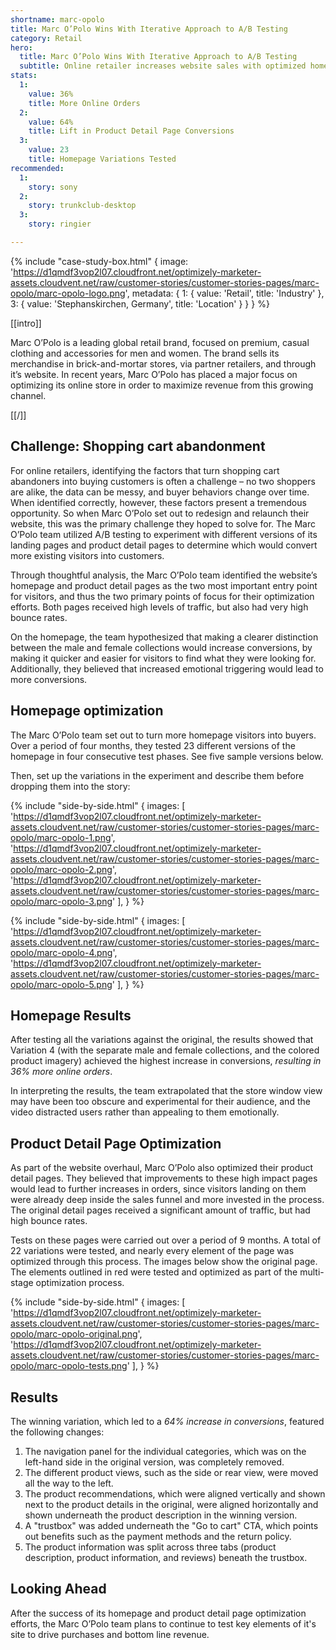 ```yaml
---
shortname: marc-opolo
title: Marc O’Polo Wins With Iterative Approach to A/B Testing 
category: Retail
hero:
  title: Marc O’Polo Wins With Iterative Approach to A/B Testing 
  subtitle: Online retailer increases website sales with optimized homepage and product detail pages
stats:
  1:
    value: 36%
    title: More Online Orders
  2:
    value: 64%
    title: Lift in Product Detail Page Conversions
  3:
    value: 23
    title: Homepage Variations Tested
recommended:
  1:
    story: sony
  2:
    story: trunkclub-desktop
  3:
    story: ringier

---
```

{% include "case-study-box.html"
  {
    image: 'https://d1qmdf3vop2l07.cloudfront.net/optimizely-marketer-assets.cloudvent.net/raw/customer-stories/customer-stories-pages/marc-opolo/marc-opolo-logo.png',
    metadata: {
      1: {
        value: 'Retail',
        title: 'Industry'
      },
      3: {
        value: 'Stephanskirchen, Germany',
        title: 'Location'
      }
    }
  }
%}

[[intro]]

Marc O’Polo is a leading global retail brand, focused on premium, casual clothing and accessories for men and women. The brand sells its merchandise in brick-and-mortar stores, via partner retailers, and through it’s website. In recent years, Marc O’Polo has placed a major focus on optimizing its online store in order to maximize revenue from this growing channel.

[[/]]

## Challenge: Shopping cart abandonment 

For online retailers, identifying the factors that turn shopping cart abandoners into buying customers is often a challenge – no two shoppers are alike, the data can be messy, and buyer behaviors change over time. When identified correctly, however, these factors present a tremendous opportunity. So when Marc O’Polo set out to redesign and relaunch their website, this was the primary challenge they hoped to solve for. The Marc O’Polo team utilized A/B testing to experiment with different versions of its landing pages and product detail pages to determine which would convert more existing visitors into customers. 

Through thoughtful analysis, the Marc O’Polo team identified the website’s homepage and product detail pages as the two most important entry point for visitors, and thus the two primary points of focus for their optimization efforts. Both pages received high levels of traffic, but also had very high bounce rates. 

On the homepage, the team hypothesized that making a clearer distinction between the male and female collections would increase conversions, by making it quicker and easier for visitors to find what they were looking for. Additionally, they believed that increased emotional triggering would lead to more conversions.

## Homepage optimization

The Marc O’Polo team set out to turn more homepage visitors into buyers. Over a period of four months, they tested 23 different versions of the homepage in four consecutive test phases. See five sample versions below.

Then, set up the variations in the experiment and describe them before dropping them into the story:

{% include "side-by-side.html"
  {
    images: [
      'https://d1qmdf3vop2l07.cloudfront.net/optimizely-marketer-assets.cloudvent.net/raw/customer-stories/customer-stories-pages/marc-opolo/marc-opolo-1.png',
      'https://d1qmdf3vop2l07.cloudfront.net/optimizely-marketer-assets.cloudvent.net/raw/customer-stories/customer-stories-pages/marc-opolo/marc-opolo-2.png',
      'https://d1qmdf3vop2l07.cloudfront.net/optimizely-marketer-assets.cloudvent.net/raw/customer-stories/customer-stories-pages/marc-opolo/marc-opolo-3.png'
    ],
  }
%}

{% include "side-by-side.html"
  {
    images: [
      'https://d1qmdf3vop2l07.cloudfront.net/optimizely-marketer-assets.cloudvent.net/raw/customer-stories/customer-stories-pages/marc-opolo/marc-opolo-4.png',
      'https://d1qmdf3vop2l07.cloudfront.net/optimizely-marketer-assets.cloudvent.net/raw/customer-stories/customer-stories-pages/marc-opolo/marc-opolo-5.png'
    ],
  }
%}

## Homepage Results

After testing all the variations against the original, the results showed that Variation 4 (with the separate male and female collections, and the colored product imagery) achieved the highest increase in conversions, *resulting in 36% more online orders*. 

In interpreting the results, the team extrapolated that the store window view may have been too obscure and experimental for their audience, and the video distracted users rather than appealing to them emotionally. 

## Product Detail Page Optimization

As part of the website overhaul, Marc O’Polo also optimized their product detail pages. They believed that improvements to these high impact pages would lead to further increases in orders, since visitors landing on them were already deep inside the sales funnel and more invested in the process. The original detail pages received a significant amount of traffic, but had high bounce rates.

Tests on these pages were carried out over a period of 9 months. A total of 22 variations were tested, and nearly every element of the page was optimized through this process. The images below show the original page. The elements outlined in red were tested and optimized as part of the multi-stage optimization process.   

{% include "side-by-side.html"
  {
    images: [
      'https://d1qmdf3vop2l07.cloudfront.net/optimizely-marketer-assets.cloudvent.net/raw/customer-stories/customer-stories-pages/marc-opolo/marc-opolo-original.png',
      'https://d1qmdf3vop2l07.cloudfront.net/optimizely-marketer-assets.cloudvent.net/raw/customer-stories/customer-stories-pages/marc-opolo/marc-opolo-tests.png'
    ],
  }
%}

## Results

The winning variation, which led to a *64% increase in conversions*, featured the following changes: 

1. The navigation panel for the individual categories, which was on the left-hand side in the original version, was completely removed.
2. The different product views, such as the side or rear view, were moved all the way to the left.
3. The product recommendations, which were aligned vertically and shown next to the product details in the original, were aligned horizontally and shown underneath the product description in the winning version.
4. A "trustbox" was added underneath the "Go to cart" CTA, which points out benefits such as the payment methods and the return policy.
5. The product information was split across three tabs (product description, product information, and reviews) beneath the trustbox.

## Looking Ahead

After the success of its homepage and product detail page optimization efforts, the Marc O’Polo team plans to continue to test key elements of it's site to drive purchases and bottom line revenue. 

